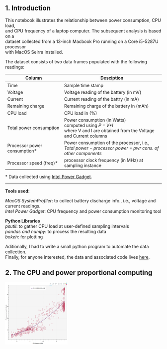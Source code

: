 ## 1. Introduction

This notebook illustrates the relationship between power consumption, CPU load, <br />
and CPU frequency of a laptop computer. The subsequent analysis is based on a  <br />
dataset collected from a 13-inch Macbook Pro running on a Core i5-5287U processor <br />
with MacOS Seirra installed.

The dataset consists of two data frames populated with the following readings:


| Column                        | Desciption |
| ----------------------------  | ---- | 
|Time                           |   Sample time stamp|
|Voltage    |  Voltage reading of the battery (in mV)|
|Current      |  Current reading of the battry (in mA)|
|Remaining charge |   Remaining charge of the battery in (mAh)|
|CPU load |   CPU load in (%)|
|Total power consumption |  Power consumption (in Watts) <br /> computed using *P = V\*I* <br />where V and I are obtained from the Voltage and Current columns|
|Processor power consumption\* |  Power consumption of the processor, i.e., <br /> *Total power - processor power = pwr cons. of other components* |
|Processor speed (freq)\* |  processor clock frequency (in MHz) at sampling instance|


\* Data collected using [Intel Power Gadget](https://software.intel.com/en-us/articles/intel-power-gadget-20).

----
**Tools used:**

*MacOS SystemProfiler*: to collect battery discharge info., i.e., 
                          voltage and current readings.<br />
*Intel Power Gadget*: CPU frequency and power consumption monitoring tool

**Python Libraries**<br />
*psutil*: to gather CPU load at user-defined sampling intervals<br />
*pandas and numpy*: to process the resulting data<br />
*bokeh*: for plotting

Aditionally, I had to write a small python program to automate the data collection. <br >
Finally, for anyone interested, the data and associated code lives [here](https://github.com/mEyob/CPU_load_VS_Power).

## 2. The CPU and power proportional computing

<img src="Freq-vs-ProcPower.png" alt="perHr" style="width: 200px; height: 200px" />
